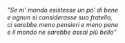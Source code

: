 _"Se ni’ mondo esistesse un po’ di bene <br>
e ognun si considerasse suo fratello, <br>
ci sarebbe meno pensieri e meno pene <br>
e il mondo ne sarebbe assai più bello"_
